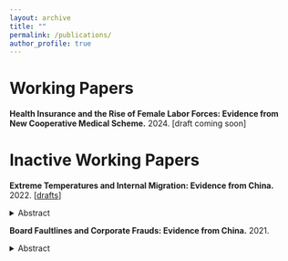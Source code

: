 ```yaml
---
layout: archive
title: ""
permalink: /publications/
author_profile: true
---
```


 

# Working Papers

__Health Insurance and the Rise of Female Labor Forces: Evidence from New Cooperative Medical Scheme.__ 2024.
[draft coming soon]







# Inactive Working Papers

__Extreme Temperatures and Internal Migration: Evidence from China.__ 2022.
[[drafts](../assets/papers/temp_mig.pdf)]

<details>
<summary>Abstract</summary>
  <div style = "text-align: justify; line-height: 1.5;">
  <font size = "3"> 
    This paper investigates the impacts of extreme temperatures on internal migration in China from 1995 to 2010, employing county-level data for analysis. The findings reveal a significant migrate-out effect from counties experiencing extreme low temperatures; specifically, an additional day with temperatures below 10F increases net outmigration by 0.073 percentage points compared to a day with temperatures ranging between 50-60F. Conversely, increased temperature act as a deterrent to migration, with male outmigration showing a significant decrease under extreme high temperatures (>90F). This divergence in response to extreme temperatures is postulated to stem from variations in perceptual abilities. Intriguingly, female migrants display a distinct pattern, remaining unaffected in their migratory responses to both extreme high and low temperatures. This deviation may be attributed to entrenched traditional Chinese ideologies influencing female mobility. Further investigation into rural regions and agricultural growing seasons yields results consistent with the baseline results, with a more pronounced effect from high temperatures, thereby providing a suggestive evidence of potential liquidity constraints based on the agricultural mechanism, suggesting that the financial hardships from failed agricultural outputs can act as a barrier, preventing individuals from migrating even if they are motivated to do so. 
  </font>
  </div>
</details>



__Board Faultlines and Corporate Frauds: Evidence from China.__ 2021.
<details>
<summary>Abstract</summary>
  <div style = "text-align: justify; line-height: 1.5;">
  <font size = "3"> 
  This paper takes China's A-share listed companies from 2010 to 2019 as research samples to study the influence of different types of board faultlines on the violations of listed companies. Results from Bivariate Probit Model show that board fault zone has an overall inhibiting effect on corporate frauds and significantly increases the probability of being investigated for violations. Specifically, different types of faultlines affect different types of frauds. And this effect is more obvious in state-owned enterprises and companies with better internal control. Further analysis shows that the board faultlines has a significant inhibitory effect on different levels of violations, and is conducive to shorten the inspection time.
  </font>
  </div>
</details>
